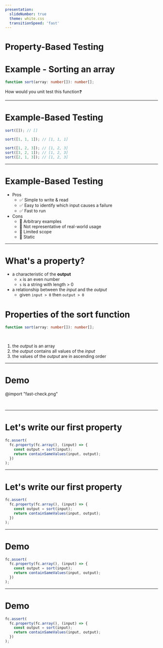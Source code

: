 ```yaml
---
presentation:
  slideNumber: true
  theme: white.css
  transitionSpeed: 'fast'
---
```


<!-- slide -->

# Property-Based Testing

<!-- slide -->

# Example - Sorting an array

```ts {.line-numbers}
function sort(array: number[]): number[];
```

How would you unit test this function❓

---

<!-- slide -->

# Example-Based Testing

```ts {.line-numbers}
sort([]); // []

sort([1, 1, 1]); // [1, 1, 1]

sort([1, 2, 3]); // [1, 2, 3]
sort([3, 2, 1]); // [1, 2, 3]
sort([2, 1, 3]); // [1, 2, 3]
```

---

<!-- slide -->

# Example-Based Testing

- Pros
  - ✅ Simple to write & read
  - ✅ Easy to identify which input causes a failure
  - ✅ Fast to run
- Cons
  - 🔴 Arbitrary examples
  - 🔴 Not representative of real-world usage
  - 🔴 Limited scope
  - 🔴 Static

---

<!-- slide -->

# What's a property?

- a characteristic of the **output**
  - `x` is an even number
  - `s` is a string with length > 0
- a relationship between the _input_ and the _output_
  - given `input > 0` then `output > 0`

<!-- slide -->

# Properties of the sort function

```ts {.line-numbers}
function sort(array: number[]): number[];
```

<br />

1. the _output_ is an array
2. the _output_ contains all values of the _input_
3. the values of the _output_ are in ascending order

---

<!-- slide -->

# Demo

@import "fast-check.png"

<br />

---

<!-- slide -->

# Let's write our first property

```ts
fc.assert(
  fc.property(fc.array(), (input) => {
    const output = sort(input);
    return containSameValues(input, output);
  })
);
```

---

<!-- slide -->

# Let's write our first property

```ts {highlight=3-4}
fc.assert(
  fc.property(fc.array(), (input) => {
    const output = sort(input);
    return containSameValues(input, output);
  })
);
```

---

<!-- slide -->

# Demo

```ts {highlight=[2,5]}
fc.assert(
  fc.property(fc.array(), (input) => {
    const output = sort(input);
    return containSameValues(input, output);
  })
);
```

---

<!-- slide -->

# Demo

```ts {highlight=[1,6]}
fc.assert(
  fc.property(fc.array(), (input) => {
    const output = sort(input);
    return containSameValues(input, output);
  })
);
```